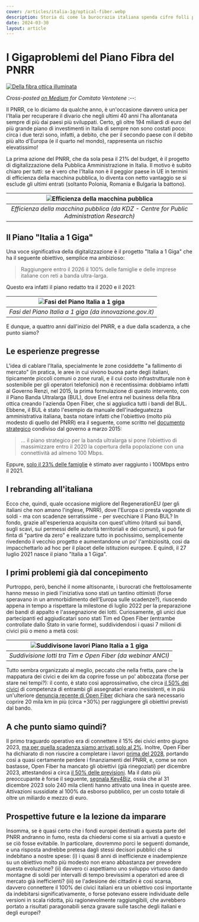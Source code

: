 ```yaml
---
cover: /articles/italia-1g/optical-fiber.webp
description: Storia di come la burocrazia italiana spenda cifre folli per risultati impossibili (e inutili) - il caso della banda ultralarga in Italia.
date: 2024-03-30
layout: article
---
```


# I Gigaproblemi del Piano Fibra del PNRR

[![Della fibra ottica illuminata](/articles/italia-1g/optical-fiber.webp)](#i-gigaproblemi-del-piano-fibra-del-pnrr)


*Cross-posted [on Medium](https://medium.com/@ennioVisco/i-gigaproblemi-del-piano-fibra-del-pnrr-ba28f3891bf1) for Comitato Ventotene*  <!-- cell gets column's alignment -->
:--:

Il PNRR, ce lo diciamo da qualche anno, è un'occasione davvero unica per l'Italia per recuperare il divario che negli ultimi 40 anni l'ha allontanata sempre di più dai paesi più sviluppati.
Certo, gli oltre 194 miliardi di euro del più grande piano di investimenti in Italia di sempre non sono costati poco: circa i due terzi sono, infatti, a debito, che per il secondo paese con il debito più alto d'Europa (e il quarto nel mondo), rappresenta un rischio elevatissimo! 

La prima azione del PNRR, che da sola pesa il 21% del budget, è il progetto di digitalizzazione della Pubblica Amministrazione in Italia. Il motivo è subito chiaro per tutti: se è vero che l'Italia non è il peggior paese in UE in termini di efficienza della macchina pubblica, lo diventa con netto vantaggio se si esclude gli ultimi entrati (soltanto Polonia, Romania e Bulgaria la battono).

| ![Efficienza della macchina pubblica](/articles/italia-1g/government_effectiveness.png) | 
|:--:| 
| *Efficienza della macchina pubblica (da KDZ - Centre for Public Administration Research)* |

## Il Piano "Italia a 1 Giga"
Una voce significativa della digitalizzazione è il progetto "Italia a 1 Giga" che ha il seguente obiettivo, semplice ma ambizioso:

> Raggiungere entro il 2026 il 100% delle famiglie e delle imprese italiane con reti a banda ultra-larga.

Questo era infatti il piano redatto tra il 2020 e il 2021:

| ![Fasi del Piano Italia a 1 giga](/articles/italia-1g/piano-reti-ultraveloci.jpeg) |
|:--:| 
| *Fasi del Piano Italia a 1 giga (da innovazione.gov.it)* |


E dunque, a quattro anni dall'inizio del PNRR, e a due dalla scadenza, a che punto siamo?

## Le esperienze pregresse
L'idea di cablare l'Italia, specialmente le zone cosiddette "a fallimento di mercato" (in pratica, le aree in cui vivono buona parte degli italiani, tipicamente piccoli comuni o zone rurali, e il cui costo infrastrutturale non è sostenibile per gli operatori telefonici) non è recentissima: dobbiamo infatti al Governo Renzi, nel 2015, la prima formulazione di questo intervento, con il Piano Banda Ultralarga (BUL), dove Enel entra nel business della fibra ottica creando l'azienda Open Fiber, che si aggiudica tutti i bandi del BUL.
Ebbene, il BUL è stato l'esempio da manuale dell'inadeguatezza amministrativa italiana, basta notare infatti che l'obiettivo (molto più modesto di quello del PNRR) era il seguente, come scritto nel [documento strategico](https://presidenza.governo.it/governoinforma/documenti/piano_banda_ultra_larga.pdf) condiviso dal governo a marzo 2015:
>  ... il piano strategico per la banda ultralarga si pone l’obiettivo di massimizzare entro il 2020 la copertura della popolazione con una connettività ad almeno 100 Mbps.

Eppure, [solo il 23% delle famiglie](https://www.corrierecomunicazioni.it/telco/banda-ultralarga/ultrabroadband-a-rischio-fallimento-il-piano-bul-100-mb-solo-nel-23-delle-famiglie-nel-2021/) è stimato aver raggiunto i 100Mbps entro il 2021.

## I rebranding all'italiana
Ecco che, quindi, quale occasione migliore del RegenerationEU (per gli italiani che non amano l'inglese, PNRR), dove l'Europa ci presta vagonate di soldi - ma con scadenze serratissime - per svecchiare il Piano BUL?
In fondo, grazie all'esperienza acquisita con quest'ultimo (ritardi sui bandi, sugli scavi, sui permessi delle autorità territoriali e dei comuni), si può far finta di "partire da zero" e realizzare tutto in pochissimo, semplicemente rivedendo il vecchio progetto e aumentandone un po' l'ambiziosità, così da impacchettarlo ad hoc per il placet delle istituzioni europee.
E quindi, il 27 luglio 2021 nasce il piano "Italia a 1 Giga".

## I primi problemi già dal concepimento
Purtroppo, però, benché il nome altisonante, i burocrati che frettolosamente hanno messo in piedi l'iniziativa sono stati un tantino ottimisti (forse speravano in un ammorbidimento dell'Europa sulle scadenze?), riuscendo appena in tempo a rispettare la milestone di luglio 2022 per la preparazione dei bandi di appalto e l'assegnazione dei lotti. Curiosamente, gli unici due partecipanti ed aggiudicatari sono stati Tim ed Open Fiber (entrambe controllate dallo Stato in varie forme), suddividendosi i quasi 7 milioni di civici più o meno a metà così:

| ![Suddivisone lavori Piano Italia a 1 giga](/articles/italia-1g/suddivisione-bandi.png) |
|:--:| 
| *Suddivisione lotti tra Tim e Open Fiber (da webinar ANCI)* |

Tutto sembra organizzato al meglio, peccato che nella fretta, pare che la mappatura dei civici e dei km da coprire fosse un po' abbozzata (forse per stare nei tempi?): il conto, è stato così approssimativo, che circa [il 50% dei civici](https://www.cgil.it/ci-occupiamo-di/sistemi-integrati-di-telecomunicazione/cgil-e-slc-cgil-su-ritardi-infrastrutturazione-open-fiber-c04n6owk) di competenza di entrambi gli assegnatari erano inesistenti, e in più un'ulteriore [denuncia recente di Open Fiber](https://www.corrierecomunicazioni.it/telco/banda-ultralarga/banda-ultralarga-scatta-lallarme-aree-grigie-la-mappatura-non-corrisponde-a-realta/) dichiara che sarà necessario coprire 20 mila km in più (circa +30%) per raggiungere gli obiettivi previsti dal bando.

## A che punto siamo quindi?

Il primo traguardo operativo era di connettere il 15% dei civici entro giugno 2023, [ma per quella scadenza siamo arrivati solo al 2%](https://www.corriere.it/economia/aziende/23_giugno_24/banda-larga-tutti-ritardi-pnrr-piano-italia-1-giga-fermo-sotto-2percento-a41f4992-128b-11ee-9975-a381d24ea7b4.shtml). Inoltre, Open Fiber ha dichiarato di non riuscire a completare i lavori [prima del 2028](https://www.startmag.it/economia/tutti-gli-affanni-di-open-fiber/), portando così a quasi certamente perdere i finanziamenti del PNRR, e, come se non bastasse, Open Fiber ha mancato gli obiettivi (già rinegoziati) per dicembre 2023, attestandosi a circa [il 50% delle previsioni](https://www.key4biz.it/open-fiber-si-ritira-dalle-aree-grigie/479003/).
Ma il dato più preoccupante è forse il seguente, [segnala Key4Biz](https://www.key4biz.it/banda-ultralarga-zingaretti-a-urso-e-giorgetti-fare-chiarezza-sui-ritardi-di-open-fiber/484413/), ossia che al 31 dicembre 2023 solo 240 mila clienti hanno attivato una linea in queste aree. Attivazioni sussidiate al 100% da esborso pubblico, per un costo totale di oltre un miliardo e mezzo di euro.


## Prospettive future e la lezione da imparare
Insomma, se è quasi certo che i fondi europei destinati a questa parte del PNRR andranno in fumo, resta da chiedersi come si sia arrivati a questo e se ciò fosse evitabile. In particolare, dovremmo porci le seguenti domande, e una risposta andrebbe pretesa dagli stessi decisori pubblici che si indebitano a nostre spese: (i) i quasi 8 anni di inefficienze e inadempienze su un obiettivo molto più modesto non erano abbastanza per prevedere questa evoluzione? (ii) davvero ci aspettiamo uno sviluppo virtuoso dando montagne di soldi per intervalli di tempo brevissimi a operatori ed aree di mercato già inefficienti? (iii) se l'adesione dei cittadini è così scarsa, davvero connettere il 100% dei civici italiani era un obiettivo così importante da indebitarsi significativamente, o forse potevano essere individuate delle versioni in scala ridotta, più ragionevolmente raggiungibili, che avrebbero portato a risultati paragonabili senza gravare sulle tasche degli italiani e degli europei?

